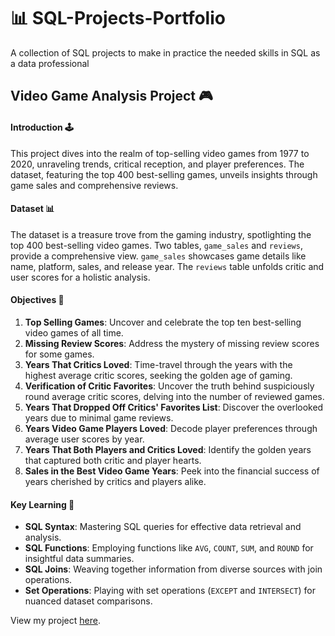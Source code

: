 # 📊 SQL-Projects-Portfolio
A collection of SQL projects to make in practice the needed skills in SQL as a data professional

## Video Game Analysis Project 🎮

#### Introduction 🕹️
This project dives into the realm of top-selling video games from 1977 to 2020, unraveling trends, critical reception, and player preferences. The dataset, featuring the top 400 best-selling games, unveils insights through game sales and comprehensive reviews.

#### Dataset 📊
The dataset is a treasure trove from the gaming industry, spotlighting the top 400 best-selling video games. Two tables, `game_sales` and `reviews`, provide a comprehensive view. `game_sales` showcases game details like name, platform, sales, and release year. The `reviews` table unfolds critic and user scores for a holistic analysis.

#### Objectives 🚀
1. **Top Selling Games**: Uncover and celebrate the top ten best-selling video games of all time.
2. **Missing Review Scores**: Address the mystery of missing review scores for some games.
3. **Years That Critics Loved**: Time-travel through the years with the highest average critic scores, seeking the golden age of gaming.
4. **Verification of Critic Favorites**: Uncover the truth behind suspiciously round average critic scores, delving into the number of reviewed games.
5. **Years That Dropped Off Critics' Favorites List**: Discover the overlooked years due to minimal game reviews.
6. **Years Video Game Players Loved**: Decode player preferences through average user scores by year.
7. **Years That Both Players and Critics Loved**: Identify the golden years that captured both critic and player hearts.
8. **Sales in the Best Video Game Years**: Peek into the financial success of years cherished by critics and players alike.

#### Key Learning 🧠
- **SQL Syntax**: Mastering SQL queries for effective data retrieval and analysis.
- **SQL Functions**: Employing functions like `AVG`, `COUNT`, `SUM`, and `ROUND` for insightful data summaries.
- **SQL Joins**: Weaving together information from diverse sources with join operations.
- **Set Operations**: Playing with set operations (`EXCEPT` and `INTERSECT`) for nuanced dataset comparisons.

View my project [here](#).


